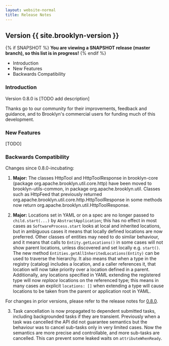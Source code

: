 ```yaml
---
layout: website-normal
title: Release Notes
---
```


## Version {{ site.brooklyn-version }}

{% if SNAPSHOT %}
**You are viewing a SNAPSHOT release (master branch), so this list is in progress!**
{% endif %}

* Introduction
* New Features
* Backwards Compatibility


### Introduction

Version 0.8.0 is [TODO add description] 

Thanks go to our community for their improvements, feedback and guidance, and
to Brooklyn's commercial users for funding much of this development.


### New Features

[TODO]
 

### Backwards Compatibility

Changes since 0.8.0-incubating:

1. **Major:** The classes HttpTool and HttpToolResponse in brooklyn-core (package org.apache.brooklyn.util.core.http)
have been moved to brooklyn-utils-common, in package org.apache.brooklyn.util.
Classes such as HttpFeed that previously returned org.apache.brooklyn.util.core.http.HttpToolResponse in some methods now 
return org.apache.brooklyn.util.HttpToolResponse.

2. **Major:** Locations set in YAML or on a spec are no longer passed to `child.start(...)` by `AbstractApplication`;
this has no effect in most cases as `SoftwareProcess.start` looks at local and inherited locations, but in ambiguous cases
it means that locally defined locations are now preferred. Other classes of entities may need to do similar behaviour,
and it means that calls to `Entity.getLocations()` in some cases will not show parent locations,
unless discovered and set locally e.g. `start()`. The new method `Entities.getAllInheritedLocations(Entity)`
can be used to traverse the hierarchy.  It also means that when a type in the registry (catalog) includes a location,
and a caller references it, that location will now take priority over a location defined in a parent.
Additionally, any locations specified in YAML extending the registered type will now *replace* locations on the referenced type;
this means in many cases an explicit `locations: []` when extending a type will cause locations to be taken from the
parent or application root in YAML.      

For changes in prior versions, please refer to the release notes for 
[0.8.0](/v/0.8.0-incubating/misc/release-notes.html).

3. Task cancellation is now propagated to dependent submitted tasks, including backgrounded tasks if they are transient.
Previously when a task was cancelled the API did not guarantee semantics but the behaviour was to cancel sub-tasks only 
in very limited cases. Now the semantics are more precise and controllable, and more sub-tasks are cancelled.
This can prevent some leaked waits on `attributeWhenReady`.
